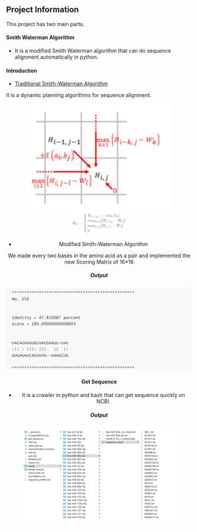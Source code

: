 ## Project Information

This project has two main parts.

#### Smith Waterman Algorithm

-  It is a modified Smith Waterman algorithm that can do sequence alignment automatically in python.

#### Introduction

- [Traditional Smith-Waterman Algorithm]([https://en.wikipedia.org/wiki/Smith%E2%80%93Waterman_algorithm](https://en.wikipedia.org/wiki/Smith–Waterman_algorithm))

It is a dynamic planning algorithms for sequence alignment.

<div align=center><img width="400" src="./pictures/image-20200121101831475.png" alt="image-20200121101901465" />

<div align=center><img width="400" src="./pictures/image-20200121101901465.png" alt="image-20200121101901465" style="zoom:40%;" />


- Modified Smith-Waterman Algorithm

 We made every two bases in the amino acid as a pair and implemented the new Scoring Matrix of 16*16

##### Output

![image-20200121101151800](./pictures/image-20200121101151800.png)



#### Get Sequence

- It is a crawler in python and bash that can get sequence quickly on NCBI.

##### Output

<img src="./pictures/image-20200121102444779.png" alt="image-20200121102444779" style="zoom:50%;" />
